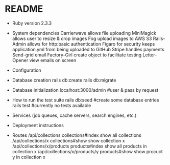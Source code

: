 # README

* Ruby version
    2.3.3

* System dependencies
    Carrierwave		allows file uploading
    MiniMagick		allows user to resize & crop images
    Fog			      upload images to AWS S3
    Rails-Admin		allows for http:basic authentication
    Figaro			  for security keeps application.yml from being uploaded to GitHub
    Stripe			  handles payments
    Send-grid		  email
    Factory-Girl  create object to facilitate testing
    Letter-Opener view emails on screen

* Configuration

* Database creation
    rails db:create
    rails db:migrate

* Database initialization
    localhost:3000/admin  #user & pass by request

* How to run the test suite
    rails db:seed  #create some database entries
    rails test     #currently no tests available

* Services (job queues, cache servers, search engines, etc.)

* Deployment instructions

* Routes
/api/collections              collections#index  show all collections             		
/api/collections/x            collections#show   show collection x
/api/collections/x/products   products#index     show all products in collection x
/api/collections/x/products/y products#show      show procuct y in collection x
